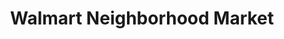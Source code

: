 ---
title: "Walmart Neighborhood Market"
url: /flower-mound/walmart-neighborhood-market/
shop: supermarket
---